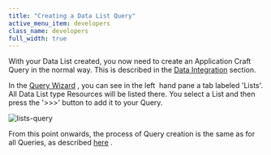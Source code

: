 ```yaml
---
title: "Creating a Data List Query"
active_menu_item: developers
class_name: developers
full_width: true
---
```



With your Data List created, you now need to create an Application Craft Query in the normal way. This is described in the [Data Integration](/developers/documentation/product-guide/advanced-features/data-integration-reporting-dashboards/) section.

In the [Query Wizard](/developers/documentation/product-guide/the-console/console-tabs/queries/query-wizard/) , you can see in the left  hand pane a tab labeled 'Lists'. All Data List type Resources will be listed there. You select a List and then press the '\>\>\>' button to add it to your Query.

![lists-query](/img/docs/lists-query.zoom61.png)

From this point onwards, the process of Query creation is the same as for all Queries, as described [here](/developers/documentation/product-guide/the-console/console-tabs/queries/) .


